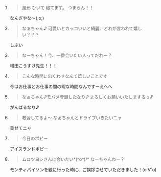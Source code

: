 1. > 風邪 ひいて 寝てます。 つまらん！！

   なんぎやな～(;o;)

2. > なぁちゃん♪ 可愛いとカッコいいと綺麗、どれが言われて嬉しい？？？

   しぶい

3. > なーちゃん！今、一番会いたい人ってだれー？

   増田こうすけ先生！！！

4. > こんな時間に出くわすなんて嬉しいことです

   今はお仕事とお仕事の間の暇な時間なんですーえへへ

5. > なぁちゃん♪モバメ登録したなり♪ よろしくお願いいたしまするぅ♪

   がんばるなり♪

6. > 教習してるよ～ なぁちゃんとドライブいきたいニャ

   乗せてニャ

7. > 今日のポピー

   アイスランドポピー

8. > ムロツヨシさんに会いたい*\(^o^)/* なーちゃんわー？

   モンティパイソンを観に行った時に、ご挨拶させていただきました！(о´∀`о)